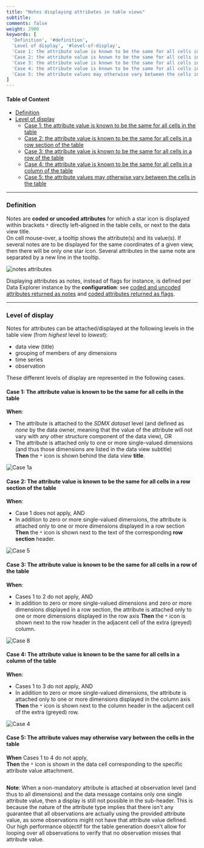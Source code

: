 ```yaml
---
title: "Notes displaying attributes in table views"
subtitle: 
comments: false
weight: 2900
keywords: [
  'Definition', '#definition',
  'Level of display', '#level-of-display',
  'Case 1: the attribute value is known to be the same for all cells in the table', '#case-1-the-attribute-value-is-known-to-be-the-same-for-all-cells-in-the-table',
  'Case 2: the attribute value is known to be the same for all cells in a row section of the table', '#case-2-the-attribute-value-is-known-to-be-the-same-for-all-cells-in-a-row-section-of-the-table',
  'Case 3: the attribute value is known to be the same for all cells in a row of the table', '#case-3-the-attribute-value-is-known-to-be-the-same-for-all-cells-in-a-row-of-the-table',
  'Case 4: the attribute value is known to be the same for all cells in a column of the table', '#case-4-the-attribute-value-is-known-to-be-the-same-for-all-cells-in-a-column-of-the-table',
  'Case 5: the attribute values may otherwise vary between the cells in the table', '#case-5-the-attribute-values-may-otherwise-vary-between-the-cells-in-the-table',
]
---
```


#### Table of Content
- [Definition](#definition)
- [Level of display](#level-of-display)
  - [Case 1: the attribute value is known to be the same for all cells in the table](#case-1-the-attribute-value-is-known-to-be-the-same-for-all-cells-in-the-table)
  - [Case 2: the attribute value is known to be the same for all cells in a row section of the table](#case-2-the-attribute-value-is-known-to-be-the-same-for-all-cells-in-a-row-section-of-the-table)
  - [Case 3: the attribute value is known to be the same for all cells in a row of the table](#case-3-the-attribute-value-is-known-to-be-the-same-for-all-cells-in-a-row-of-the-table)
  - [Case 4: the attribute value is known to be the same for all cells in a column of the table](#case-4-the-attribute-value-is-known-to-be-the-same-for-all-cells-in-a-column-of-the-table)
  - [Case 5: the attribute values may otherwise vary between the cells in the table](#case-5-the-attribute-values-may-otherwise-vary-between-the-cells-in-the-table)

---

### Definition
Notes are **coded or uncoded attributes** for which a star icon is displayed within brackets `*` directly left-aligned in the table cells, or next to the data view title.  
On cell mouse-over, a tooltip shows the attribute(s) and its value(s). If several notes are to be displayed for the same coordinates of a given view, then there will be only one star icon. Several attributes in the same note are separated by a new line in the tooltip. 

![notes attributes](/dotstatsuite-documentation/images/using-de-footnotes.png)

Displaying attributes as notes, instead of flags for instance, is defined per Data Explorer instance by the **configuration**: see [coded and uncoded attributes returned as notes](https://sis-cc.gitlab.io/dotstatsuite-documentation/configurations/de-configuration/#coded-and-uncoded-attributes-returned-as-notes) and [coded attributes returned as flags](https://sis-cc.gitlab.io/dotstatsuite-documentation/configurations/de-configuration/#coded-attributes-returned-as-flags).

---

### Level of display
Notes for attributes can be attached/displayed at the following levels in the table view (from *highest* level to *lowest*):
* data view (title)
* grouping of members of any dimensions
* time series
* observation

These different levels of display are represented in the following cases.

#### Case 1: The attribute value is known to be the same for all cells in the table

**When**:
* The attribute is attached to the *SDMX dataset* level (and defined as *none* by the data owner, meaning that the value of the attribute will not vary with any other structure component of the data view), OR
* The attribute is attached only to one or more single-valued dimensions (and thus those dimensions are listed in the data view subtitle)  
**Then** the `*` icon is shown behind the data view **title**.  

![Case 1a](/dotstatsuite-documentation/images/using-de-footnotes-scenario1-with-no-relationship.PNG)

#### Case 2: The attribute value is known to be the same for all cells in a row section of the table

**When**:
* Case 1 does not apply, AND
* In addition to zero or more single-valued dimensions, the attribute is attached only to one or more dimensions displayed in a row section  
**Then** the `*` icon is shown next to the text of the corresponding **row section** header.  

![Case 5](/dotstatsuite-documentation/images/using-de-footnotes-case5-with-2+dim-relationship.PNG)

#### Case 3: The attribute value is known to be the same for all cells in a row of the table
**When**:
* Cases 1 to 2 do not apply, AND
* In addition to zero or more single-valued dimensions and zero or more dimensions displayed in a row section, the attribute is attached only to one or more dimensions displayed in the row axis
**Then** the `*` icon is shown next to the row header in the adjacent cell of the extra (greyed) column.  

![Case 8](/dotstatsuite-documentation/images/using-de-footnotes-case8-with-2+dim-relationship.PNG)

#### Case 4: The attribute value is known to be the same for all cells in a column of the table
**When**:
* Cases 1 to 3 do not apply, AND
* In addition to zero or more single-valued dimensions, the attribute is attached only to one or more dimensions displayed in the column axis
**Then** the `*` icon is shown next to the column header in the adjacent cell of the extra (greyed) row.

![Case 4](/dotstatsuite-documentation/images/using-de-footnotes-case4-with-2+dim-relationship.PNG)

#### Case 5: The attribute values may otherwise vary between the cells in the table

**When** Cases 1 to 4 do not apply,  
**Then** the `*` icon is shown in the data cell corresponding to the specific attribute value attachment.

![]()

**Note**: When a non-mandatory attribute is attached at observation level (and thus to all dimensions) and the data message contains only one single attribute value, then a display is still not possible in the sub-header. This is because the nature of the attribute type implies that there isn't any guarantee that all observations are actually using the provided attribute value, as some observations might not have that attribute value defined. Our high performance objectif for the table generation doesn't allow for looping over all observations to verify that no observation misses that attribute value.
